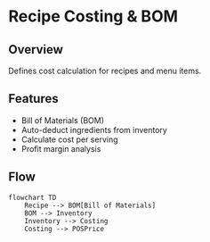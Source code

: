 # Recipe Costing & BOM

## Overview
Defines cost calculation for recipes and menu items.

## Features
- Bill of Materials (BOM)
- Auto-deduct ingredients from inventory
- Calculate cost per serving
- Profit margin analysis

## Flow
```mermaid
flowchart TD
    Recipe --> BOM[Bill of Materials]
    BOM --> Inventory
    Inventory --> Costing
    Costing --> POSPrice
```
